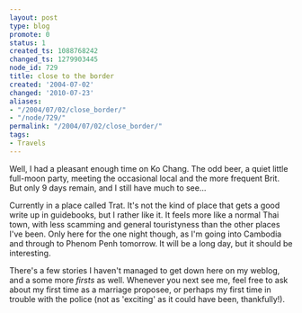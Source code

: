 ```yaml
---
layout: post
type: blog
promote: 0
status: 1
created_ts: 1088768242
changed_ts: 1279903445
node_id: 729
title: close to the border
created: '2004-07-02'
changed: '2010-07-23'
aliases:
- "/2004/07/02/close_border/"
- "/node/729/"
permalink: "/2004/07/02/close_border/"
tags:
- Travels
---
```

Well, I had a pleasant enough time on Ko Chang.  The odd beer, a quiet little full-moon party, meeting the occasional local and the more frequent Brit.  But only 9 days remain, and I still have much to see...
<!--break-->
Currently in a place called Trat.  It's not the kind of place that gets a good write up in guidebooks, but I rather like it.  It feels more like a normal Thai town, with less scamming and general touristyness than the other places I've been.  Only here for the one night though, as I'm going into Cambodia and through to Phenom Penh tomorrow.  It will be a long day, but it should be interesting.

There's a few stories I haven't managed to get down here on my weblog, and a some more _firsts_ as well.  Whenever you next see me, feel free to ask about my first time as a marriage proposee, or perhaps my first time in trouble with the police (not as 'exciting' as it could have been, thankfully!).
